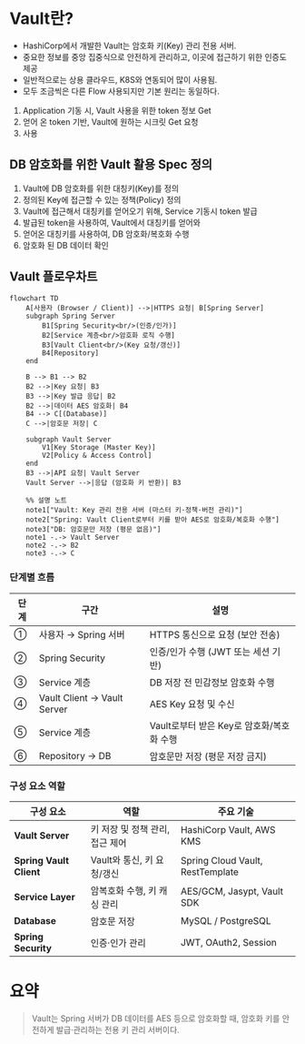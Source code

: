 # Vault란?
- HashiCorp에서 개발한 Vault는 암호화 키(Key) 관리 전용 서버.
- 중요한 정보를 중앙 집중식으로 안전하게 관리하고, 이곳에 접근하기 위한 인증도 제공
- 일반적으로는 상용 클라우드, K8S와 연동되어 많이 사용됨.
- 모두 조금씩은 다른 Flow 사용되지만 기본 원리는 동일하다.

1. Application 기동 시, Vault 사용을 위한 token 정보 Get
2. 얻어 온 token 기반, Vault에 원하는 시크릿 Get 요청
3. 사용

## DB 암호화를 위한 Vault 활용 Spec 정의
1. Vault에 DB 암호화를 위한 대칭키(Key)를 정의
2. 정의된 Key에 접근할 수 있는 정책(Policy) 정의
3. Vault에 접근해서 대칭키를 얻어오기 위해, Service 기동시 token 발급
4. 발급된 token을 사용하여, Vault에서 대칭키를 얻어와
5. 얻어온 대칭키를 사용하여, DB 암호화/복호화 수행
6. 암호화 된 DB 데이터 확인

## Vault 플로우차트
```mermaid
flowchart TD
    A[사용자 (Browser / Client)] -->|HTTPS 요청| B[Spring Server]
    subgraph Spring Server
        B1[Spring Security<br/>(인증/인가)]
        B2[Service 계층<br/>암호화 로직 수행]
        B3[Vault Client<br/>(Key 요청/갱신)]
        B4[Repository]
    end

    B --> B1 --> B2
    B2 -->|Key 요청| B3
    B3 -->|Key 발급 응답| B2
    B2 -->|데이터 AES 암호화| B4
    B4 --> C[(Database)]
    C -->|암호문 저장| C

    subgraph Vault Server
        V1[Key Storage (Master Key)]
        V2[Policy & Access Control]
    end
    B3 -->|API 요청| Vault Server
    Vault Server -->|응답 (암호화 키 반환)| B3

    %% 설명 노트
    note1["Vault: Key 관리 전용 서버 (마스터 키·정책·버전 관리)"]
    note2["Spring: Vault Client로부터 키를 받아 AES로 암호화/복호화 수행"]
    note3["DB: 암호문만 저장 (평문 없음)"]
    note1 -.-> Vault Server
    note2 -.-> B2
    note3 -.-> C
```
### 단계별 흐름
| 단계 | 구간                          | 설명                          |
| -- | --------------------------- | --------------------------- |
| ①  | 사용자 → Spring 서버             | HTTPS 통신으로 요청 (보안 전송)       |
| ②  | Spring Security             | 인증/인가 수행 (JWT 또는 세션 기반)     |
| ③  | Service 계층                  | DB 저장 전 민감정보 암호화 수행         |
| ④  | Vault Client → Vault Server | AES Key 요청 및 수신             |
| ⑤  | Service 계층                  | Vault로부터 받은 Key로 암호화/복호화 수행 |
| ⑥  | Repository → DB             | 암호문만 저장 (평문 저장 금지)          |

### 구성 요소 역할
| 구성 요소                   | 역할                  | 주요 기술                            |
| ----------------------- | ------------------- | -------------------------------- |
| **Vault Server**        | 키 저장 및 정책 관리, 접근 제어 | HashiCorp Vault, AWS KMS         |
| **Spring Vault Client** | Vault와 통신, 키 요청/갱신  | Spring Cloud Vault, RestTemplate |
| **Service Layer**       | 암복호화 수행, 키 캐싱 관리    | AES/GCM, Jasypt, Vault SDK       |
| **Database**            | 암호문 저장              | MySQL / PostgreSQL               |
| **Spring Security**     | 인증·인가 관리            | JWT, OAuth2, Session             |

# 요약
> Vault는 Spring 서버가 DB 데이터를 AES 등으로 암호화할 때, 암호화 키를 안전하게 발급·관리하는 전용 키 관리 서버이다.